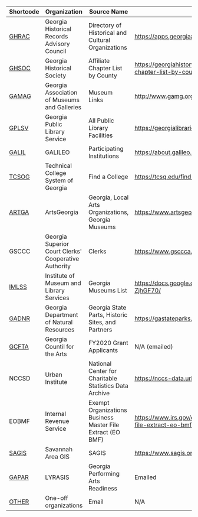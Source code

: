 | Shortcode | Organization | Source Name | Link | # Items |
| --- | --- | --- | --- | --- |
|[GHRAC](GHRAC.csv)| Georgia Historical Records Advisory Council| Directory of Historical and Cultural Organizations | https://apps.georgiaarchives.org/GHRAB/ | 641 |
|[GHSOC](GHSOC.csv)|Georgia Historical Society |	Affiliate Chapter List by County | https://georgiahistory.com/education-outreach/affiliate-chapter-program/affiliate-chapter-list-by-county/ | 44+36+47 = 127 |
|[GAMAG](GAMAG.csv)|Georgia Association of Museums and Galleries |	Museum Links |	http://www.gamg.org/museumlinks.html |155 |
|[GPLSV](GPLSV.csv)|Georgia Public Library Service |	All Public Library Facilities |	https://georgialibraries.org/allpubliclibraryfacilities/	| 392 |
|[GALIL](GALIL.csv)| GALILEO	| Participating Institutions	| https://about.galileo.usg.edu/institutions	| 81 |
|[TCSOG](TCSOG.csv)| Technical College System of Georgia	| Find a College |	https://tcsg.edu/find-a-college/ |	39|
|[ARTGA](ARTGA.csv)| ArtsGeorgia |	Georgia, Local Arts Organizations, Georgia Museums |	https://www.artsgeorgia.net/directory/directory-of-directoriescalendars/ | 198 |
|GSCCC | Georgia Superior Court Clerks' Cooperative Authority |	Clerks |	https://www.gsccca.org/Clerks/ |	159 |
|[IMLSS](IMLSS.csv)| Institute of Museum and Library Services | Georgia Museums List | https://docs.google.com/spreadsheets/d/104wXi8wh6VXIIjFJNYlrtphh9G7J7TxztVD-ZjhGF70/ | 491 |
|[GADNR](GADNR.csv)| Georgia Department of Natural Resources | Georgia State Parts, Historic Sites, and Partners | https://gastateparks.org/Map | 72 |
|[GCFTA](GCFTA.csv)| Georgia Countil for the Arts | FY2020 Grant Applicants | N/A (emailed) | 556 |
|NCCSD | Urban Institute | National Center for Charitable Statistics Data Archive | https://nccs-data.urban.org/index.php | ??? |
|EOBMF |Internal Revenue Service | Exempt Organizations Business Master File Extract (EO BMF) | https://www.irs.gov/charities-non-profits/exempt-organizations-business-master-file-extract-eo-bmf | ??? |
|[SAGIS](SAGIS.csv)|Savannah Area GIS|SAGIS|https://www.sagis.org/|61|
|[GAPAR](GAPAR.csv)|LYRASIS|Georgia Performing Arts Readiness|Emailed|15|
|[OTHER](OTHER.csv)|One-off organizations|Email|N/A|24|
